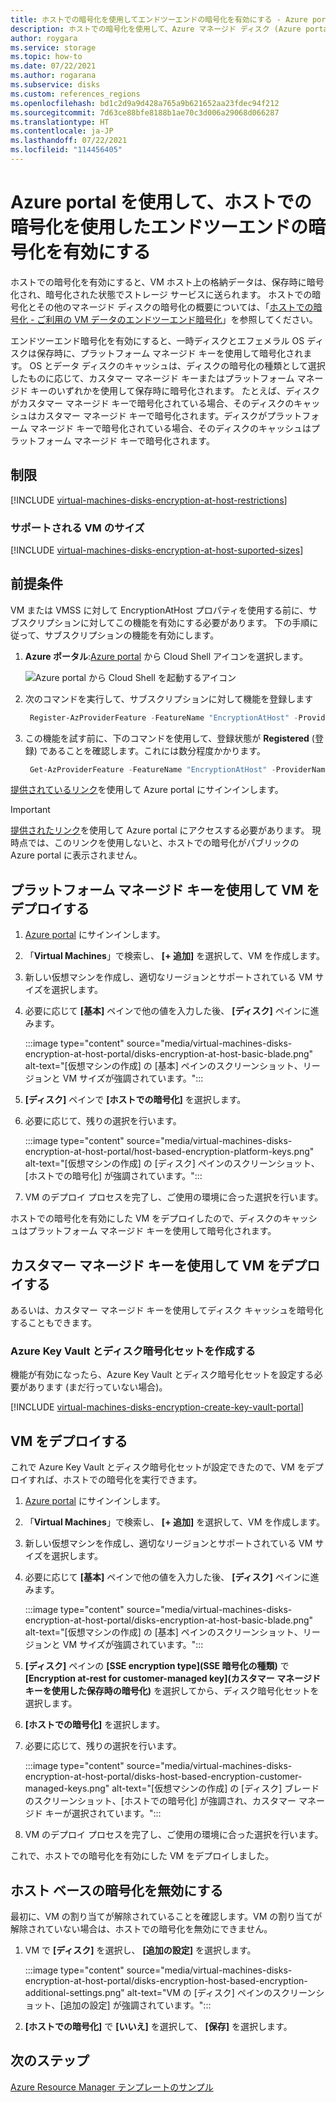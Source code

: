 ```yaml
---
title: ホストでの暗号化を使用してエンドツーエンドの暗号化を有効にする - Azure portal - マネージド ディスク
description: ホストでの暗号化を使用して、Azure マネージド ディスク (Azure portal) でエンドツーエンドの暗号化を有効にします。
author: roygara
ms.service: storage
ms.topic: how-to
ms.date: 07/22/2021
ms.author: rogarana
ms.subservice: disks
ms.custom: references_regions
ms.openlocfilehash: bd1c2d9a9d428a765a9b621652aa23fdec94f212
ms.sourcegitcommit: 7d63ce88bfe8188b1ae70c3d006a29068d066287
ms.translationtype: HT
ms.contentlocale: ja-JP
ms.lasthandoff: 07/22/2021
ms.locfileid: "114456405"
---
```

# <a name="use-the-azure-portal-to-enable-end-to-end-encryption-using-encryption-at-host"></a>Azure portal を使用して、ホストでの暗号化を使用したエンドツーエンドの暗号化を有効にする

ホストでの暗号化を有効にすると、VM ホスト上の格納データは、保存時に暗号化され、暗号化された状態でストレージ サービスに送られます。 ホストでの暗号化とその他のマネージド ディスクの暗号化の概要については、「[ホストでの暗号化 - ご利用の VM データのエンドツーエンド暗号化](./disk-encryption.md#encryption-at-host---end-to-end-encryption-for-your-vm-data)」を参照してください。

エンドツーエンド暗号化を有効にすると、一時ディスクとエフェメラル OS ディスクは保存時に、プラットフォーム マネージド キーを使用して暗号化されます。 OS とデータ ディスクのキャッシュは、ディスクの暗号化の種類として選択したものに応じて、カスタマー マネージド キーまたはプラットフォーム マネージド キーのいずれかを使用して保存時に暗号化されます。 たとえば、ディスクがカスタマー マネージド キーで暗号化されている場合、そのディスクのキャッシュはカスタマー マネージド キーで暗号化されます。ディスクがプラットフォーム マネージド キーで暗号化されている場合、そのディスクのキャッシュはプラットフォーム マネージド キーで暗号化されます。

## <a name="restrictions"></a>制限

[!INCLUDE [virtual-machines-disks-encryption-at-host-restrictions](../../includes/virtual-machines-disks-encryption-at-host-restrictions.md)]


### <a name="supported-vm-sizes"></a>サポートされる VM のサイズ

[!INCLUDE [virtual-machines-disks-encryption-at-host-suported-sizes](../../includes/virtual-machines-disks-encryption-at-host-suported-sizes.md)]

## <a name="prerequisites"></a>前提条件

VM または VMSS に対して EncryptionAtHost プロパティを使用する前に、サブスクリプションに対してこの機能を有効にする必要があります。 下の手順に従って、サブスクリプションの機能を有効にします。

1. **Azure ポータル**:[Azure portal](https://portal.azure.com) から Cloud Shell アイコンを選択します。

    ![Azure portal から Cloud Shell を起動するアイコン](../Cloud-Shell/media/overview/portal-launch-icon.png)
    
1.  次のコマンドを実行して、サブスクリプションに対して機能を登録します

    ```powershell
     Register-AzProviderFeature -FeatureName "EncryptionAtHost" -ProviderNamespace "Microsoft.Compute" 
    ```

1.  この機能を試す前に、下のコマンドを使用して、登録状態が **Registered** (登録) であることを確認します。これには数分程度かかります。

    ```powershell
     Get-AzProviderFeature -FeatureName "EncryptionAtHost" -ProviderNamespace "Microsoft.Compute"  
    ```


[提供されているリンク](https://aka.ms/diskencryptionupdates)を使用して Azure portal にサインインします。

> [!IMPORTANT]
> [提供されたリンク](https://aka.ms/diskencryptionupdates)を使用して Azure portal にアクセスする必要があります。 現時点では、このリンクを使用しないと、ホストでの暗号化がパブリックの Azure portal に表示されません。

## <a name="deploy-a-vm-with-platform-managed-keys"></a>プラットフォーム マネージド キーを使用して VM をデプロイする

1. [Azure portal](https://aka.ms/diskencryptionupdates) にサインインします。
1. 「**Virtual Machines**」で検索し、 **[+ 追加]** を選択して、VM を作成します。
1. 新しい仮想マシンを作成し、適切なリージョンとサポートされている VM サイズを選択します。
1. 必要に応じて **[基本]** ペインで他の値を入力した後、 **[ディスク]** ペインに進みます。

    :::image type="content" source="media/virtual-machines-disks-encryption-at-host-portal/disks-encryption-at-host-basic-blade.png" alt-text="[仮想マシンの作成] の [基本] ペインのスクリーンショット、リージョンと VM サイズが強調されています。":::

1. **[ディスク]** ペインで **[ホストでの暗号化]** を選択します。
1. 必要に応じて、残りの選択を行います。

    :::image type="content" source="media/virtual-machines-disks-encryption-at-host-portal/host-based-encryption-platform-keys.png" alt-text="[仮想マシンの作成] の [ディスク] ペインのスクリーンショット、[ホストでの暗号化] が強調されています。":::

1. VM のデプロイ プロセスを完了し、ご使用の環境に合った選択を行います。

ホストでの暗号化を有効にした VM をデプロイしたので、ディスクのキャッシュはプラットフォーム マネージド キーを使用して暗号化されます。

## <a name="deploy-a-vm-with-customer-managed-keys"></a>カスタマー マネージド キーを使用して VM をデプロイする

あるいは、カスタマー マネージド キーを使用してディスク キャッシュを暗号化することもできます。

### <a name="create-an-azure-key-vault-and-disk-encryption-set"></a>Azure Key Vault とディスク暗号化セットを作成する

機能が有効になったら、Azure Key Vault とディスク暗号化セットを設定する必要があります (まだ行っていない場合)。

[!INCLUDE [virtual-machines-disks-encryption-create-key-vault-portal](../../includes/virtual-machines-disks-encryption-create-key-vault-portal.md)]

## <a name="deploy-a-vm"></a>VM をデプロイする

これで Azure Key Vault とディスク暗号化セットが設定できたので、VM をデプロイすれば、ホストでの暗号化を実行できます。

1. [Azure portal](https://aka.ms/diskencryptionupdates) にサインインします。
1. 「**Virtual Machines**」で検索し、 **[+ 追加]** を選択して、VM を作成します。
1. 新しい仮想マシンを作成し、適切なリージョンとサポートされている VM サイズを選択します。
1. 必要に応じて **[基本]** ペインで他の値を入力した後、 **[ディスク]** ペインに進みます。

    :::image type="content" source="media/virtual-machines-disks-encryption-at-host-portal/disks-encryption-at-host-basic-blade.png" alt-text="[仮想マシンの作成] の [基本] ペインのスクリーンショット、リージョンと VM サイズが強調されています。":::

1. **[ディスク]** ペインの **[SSE encryption type]\(SSE 暗号化の種類\)** で **[Encryption at-rest for customer-managed key]\(カスタマー マネージド キーを使用した保存時の暗号化\)** を選択してから、ディスク暗号化セットを選択します。
1. **[ホストでの暗号化]** を選択します。
1. 必要に応じて、残りの選択を行います。

    :::image type="content" source="media/virtual-machines-disks-encryption-at-host-portal/disks-host-based-encryption-customer-managed-keys.png" alt-text="[仮想マシンの作成] の [ディスク] ブレードのスクリーンショット、[ホストでの暗号化] が強調され、カスタマー マネージド キーが選択されています。":::

1. VM のデプロイ プロセスを完了し、ご使用の環境に合った選択を行います。

これで、ホストでの暗号化を有効にした VM をデプロイしました。

## <a name="disable-host-based-encryption"></a>ホスト ベースの暗号化を無効にする

最初に、VM の割り当てが解除されていることを確認します。VM の割り当てが解除されていない場合は、ホストでの暗号化を無効にできません。

1. VM で **[ディスク]** を選択し、 **[追加の設定]** を選択します。

    :::image type="content" source="media/virtual-machines-disks-encryption-at-host-portal/disks-encryption-host-based-encryption-additional-settings.png" alt-text="VM の [ディスク] ペインのスクリーンショット、[追加の設定] が強調されています。":::

1. **[ホストでの暗号化]** で **[いいえ]** を選択して、 **[保存]** を選択します。

## <a name="next-steps"></a>次のステップ

[Azure Resource Manager テンプレートのサンプル](https://github.com/Azure-Samples/managed-disks-powershell-getting-started/tree/master/EncryptionAtHost)
